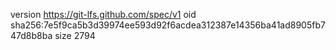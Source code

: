 version https://git-lfs.github.com/spec/v1
oid sha256:7e5f9ca5b3d39974ee593d92f6acdea312387e14356ba41ad8905fb747d8b8ba
size 2794
